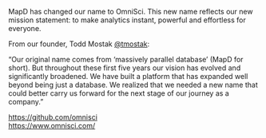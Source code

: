 MapD has changed our name to OmniSci. This new name reflects our new mission statement: to make analytics instant, powerful and effortless for everyone.

From our founder, Todd Mostak [@tmostak](https://github.com/tmostak):

“Our original name comes from ‘massively parallel database’ (MapD for short). But throughout these first five years our vision has evolved and significantly broadened. We have built a platform that has expanded well beyond being just a database. We realized that we needed a new name that could better carry us forward for the next stage of our journey as a company.”

https://github.com/omnisci  
https://www.omnisci.com/
